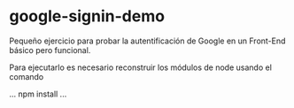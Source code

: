 # google-signin-demo
Pequeño ejercicio para probar la autentificación de Google en un Front-End básico pero funcional.

Para ejecutarlo es necesario reconstruir los módulos de node usando el comando

...
npm install
...
